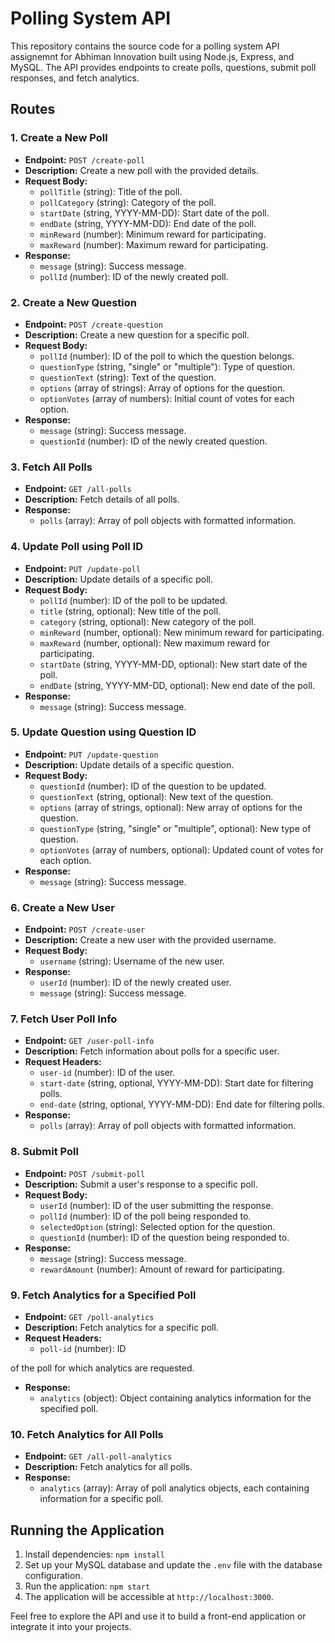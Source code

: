 # Polling System API

This repository contains the source code for a polling system API assignemnt for Abhiman Innovation built using Node.js, Express, and MySQL. The API provides endpoints to create polls, questions, submit poll responses, and fetch analytics.

## Routes

### 1. Create a New Poll

- **Endpoint:** `POST /create-poll`
- **Description:** Create a new poll with the provided details.
- **Request Body:**
  - `pollTitle` (string): Title of the poll.
  - `pollCategory` (string): Category of the poll.
  - `startDate` (string, YYYY-MM-DD): Start date of the poll.
  - `endDate` (string, YYYY-MM-DD): End date of the poll.
  - `minReward` (number): Minimum reward for participating.
  - `maxReward` (number): Maximum reward for participating.
- **Response:**
  - `message` (string): Success message.
  - `pollId` (number): ID of the newly created poll.

### 2. Create a New Question

- **Endpoint:** `POST /create-question`
- **Description:** Create a new question for a specific poll.
- **Request Body:**
  - `pollId` (number): ID of the poll to which the question belongs.
  - `questionType` (string, "single" or "multiple"): Type of question.
  - `questionText` (string): Text of the question.
  - `options` (array of strings): Array of options for the question.
  - `optionVotes` (array of numbers): Initial count of votes for each option.
- **Response:**
  - `message` (string): Success message.
  - `questionId` (number): ID of the newly created question.

### 3. Fetch All Polls

- **Endpoint:** `GET /all-polls`
- **Description:** Fetch details of all polls.
- **Response:**
  - `polls` (array): Array of poll objects with formatted information.

### 4. Update Poll using Poll ID

- **Endpoint:** `PUT /update-poll`
- **Description:** Update details of a specific poll.
- **Request Body:**
  - `pollId` (number): ID of the poll to be updated.
  - `title` (string, optional): New title of the poll.
  - `category` (string, optional): New category of the poll.
  - `minReward` (number, optional): New minimum reward for participating.
  - `maxReward` (number, optional): New maximum reward for participating.
  - `startDate` (string, YYYY-MM-DD, optional): New start date of the poll.
  - `endDate` (string, YYYY-MM-DD, optional): New end date of the poll.
- **Response:**
  - `message` (string): Success message.

### 5. Update Question using Question ID

- **Endpoint:** `PUT /update-question`
- **Description:** Update details of a specific question.
- **Request Body:**
  - `questionId` (number): ID of the question to be updated.
  - `questionText` (string, optional): New text of the question.
  - `options` (array of strings, optional): New array of options for the question.
  - `questionType` (string, "single" or "multiple", optional): New type of question.
  - `optionVotes` (array of numbers, optional): Updated count of votes for each option.
- **Response:**
  - `message` (string): Success message.

### 6. Create a New User

- **Endpoint:** `POST /create-user`
- **Description:** Create a new user with the provided username.
- **Request Body:**
  - `username` (string): Username of the new user.
- **Response:**
  - `userId` (number): ID of the newly created user.
  - `message` (string): Success message.

### 7. Fetch User Poll Info

- **Endpoint:** `GET /user-poll-info`
- **Description:** Fetch information about polls for a specific user.
- **Request Headers:**
  - `user-id` (number): ID of the user.
  - `start-date` (string, optional, YYYY-MM-DD): Start date for filtering polls.
  - `end-date` (string, optional, YYYY-MM-DD): End date for filtering polls.
- **Response:**
  - `polls` (array): Array of poll objects with formatted information.

### 8. Submit Poll

- **Endpoint:** `POST /submit-poll`
- **Description:** Submit a user's response to a specific poll.
- **Request Body:**
  - `userId` (number): ID of the user submitting the response.
  - `pollId` (number): ID of the poll being responded to.
  - `selectedOption` (string): Selected option for the question.
  - `questionId` (number): ID of the question being responded to.
- **Response:**
  - `message` (string): Success message.
  - `rewardAmount` (number): Amount of reward for participating.

### 9. Fetch Analytics for a Specified Poll

- **Endpoint:** `GET /poll-analytics`
- **Description:** Fetch analytics for a specific poll.
- **Request Headers:**
  - `poll-id` (number): ID

of the poll for which analytics are requested.

- **Response:**
  - `analytics` (object): Object containing analytics information for the specified poll.

### 10. Fetch Analytics for All Polls

- **Endpoint:** `GET /all-poll-analytics`
- **Description:** Fetch analytics for all polls.
- **Response:**
  - `analytics` (array): Array of poll analytics objects, each containing information for a specific poll.

## Running the Application

1. Install dependencies: `npm install`
2. Set up your MySQL database and update the `.env` file with the database configuration.
3. Run the application: `npm start`
4. The application will be accessible at `http://localhost:3000`.

Feel free to explore the API and use it to build a front-end application or integrate it into your projects.

